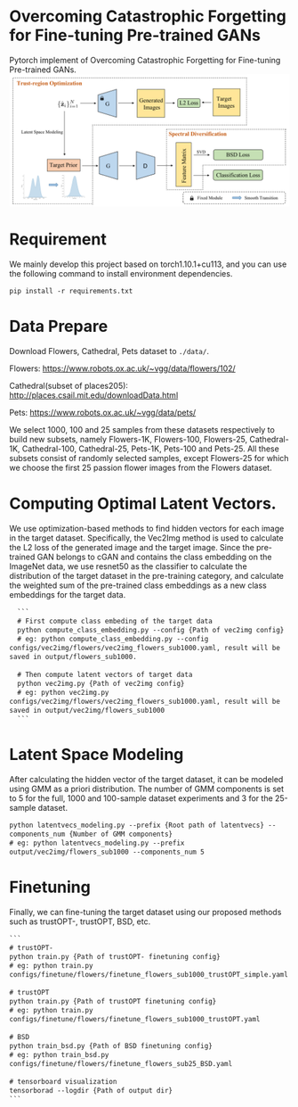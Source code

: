 # Overcoming Catastrophic Forgetting for Fine-tuning Pre-trained GANs
  Pytorch implement of Overcoming Catastrophic Forgetting for Fine-tuning Pre-trained GANs.
  ![image](imgs/pipline.png)

# Requirement
  We mainly develop this project based on torch1.10.1+cu113, and you can use the following command to install environment dependencies.
  ```
  pip install -r requirements.txt
  ```


# Data Prepare
  Download Flowers, Cathedral, Pets dataset to `./data/`.

  Flowers: https://www.robots.ox.ac.uk/~vgg/data/flowers/102/

  Cathedral(subset of places205): http://places.csail.mit.edu/downloadData.html

  Pets: https://www.robots.ox.ac.uk/~vgg/data/pets/

  We select 1000, 100 and 25 samples from these datasets respectively to build new subsets, namely Flowers-1K, Flowers-100, Flowers-25, Cathedral-1K, Cathedral-100, Cathedral-25, Pets-1K, Pets-100 and Pets-25. All these subsets consist of randomly selected samples, except Flowers-25 for which we choose the first 25 passion flower images from the Flowers dataset.


# Computing Optimal Latent Vectors.
  We use optimization-based methods to find hidden vectors for each image in the target dataset. Specifically, the Vec2Img method is used to calculate the L2 loss of the generated image and the target image. Since the pre-trained GAN belongs to cGAN and contains the class embedding on the ImageNet data, we use resnet50 as the classifier to calculate the distribution of the target dataset in the pre-training category, and calculate the weighted sum of the pre-trained class embeddings as a new class embeddings for the target data.

      ```
      # First compute class embeding of the target data
      python compute_class_embedding.py --config {Path of vec2img config}
      # eg: python compute_class_embedding.py --config configs/vec2img/flowers/vec2img_flowers_sub1000.yaml, result will be saved in output/flowers_sub1000.

      # Then compute latent vectors of target data
      python vec2img.py {Path of vec2img config}
      # eg: python vec2img.py configs/vec2img/flowers/vec2img_flowers_sub1000.yaml, result will be saved in output/vec2img/flowers_sub1000
      ```

# Latent Space Modeling
 After calculating the hidden vector of the target dataset, it can be modeled using GMM as a priori distribution. The number of GMM components is set to 5 for the full, 1000 and 100-sample dataset experiments and 3 for the 25-sample dataset.
 ```
 python latentvecs_modeling.py --prefix {Root path of latentvecs} --components_num {Number of GMM components}
 # eg: python latentvecs_modeling.py --prefix output/vec2img/flowers_sub1000 --components_num 5
 ```

# Finetuning
  Finally, we can fine-tuning the target dataset using our proposed methods such as trustOPT-, trustOPT, BSD, etc.

    ```
    # trustOPT-
    python train.py {Path of trustOPT- finetuning config}
    # eg: python train.py configs/finetune/flowers/finetune_flowers_sub1000_trustOPT_simple.yaml

    # trustOPT
    python train.py {Path of trustOPT finetuning config}
    # eg: python train.py configs/finetune/flowers/finetune_flowers_sub1000_trustOPT.yaml

    # BSD
    python train_bsd.py {Path of BSD finetuning config}
    # eg: python train_bsd.py configs/finetune/flowers/finetune_flowers_sub25_BSD.yaml
    
    # tensorboard visualization
    tensorborad --logdir {Path of output dir}
    ```